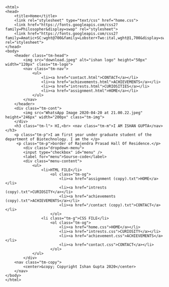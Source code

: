 <!DOCTYPE html>
	<html>
	<head>
		<title>Home</title>
		<link rel="stylesheet" type="text/css" href="home.css">
		<link href="https://fonts.googleapis.com/css2?family=Philosopher&display=swap" rel="stylesheet">
	    <link href="https://fonts.googleapis.com/css2?family=Amatic+SC:wght@700&family=Lobster+Two:ital,wght@1,700&display=swap" rel="stylesheet">
	</head>
	<body>
		<header class="tm-head">
			<img src="download.jpeg" alt="ishan logo" height="50px" width="120px" class="tm-logo">
			<nav class="tm-nav">
				<ul>
					<li><a href="contact.html">CONTACT</a></li>
					<li><a href="achievements.html">ACHIEVEMENTS</a></li>
					<li><a href="intrests.html">CURIOSITIES</a></li>
					<li><a href="assignment.html">HOME</a></li>
				</ul>
			</nav>
		</header>
		<div class="tm-cont">
			<img src="WhatsApp Image 2020-04-20 at 21.00.22.jpeg" height="246px" width="200px" class="tm-img">
		</div>
		<h3 class="tm-l"> HI,<br> <nav class="tm-m">I AM ISHAN GUPTA</nav></h3>
		<p class="tm-p">I am first year under graduate student of the department of Biotechnology. I am the </p>
		 <p class="tm-p">border of Rajendra Prasad Hall Of Residence.</p>
		 	<div class="dropdown-menu">
            <input type="checkbox" id="menu" />
            <label for="menu">Sourse-code</label>
            <div class="menu-content">
                <ul>
                    <li>HTML FILE</li>
                    	<ol class="tm-og">
                    		<li><a href="assignment (copy).txt">HOME</a></li>
                    		<li><a href="intrests (copy).txt">CURIOSITY</a></li>
                    		<li><a href="achievements (copy).txt">ACHIEVEMENTS</a></li>
                    		<li><a href="/contact (copy).txt">CONTACT</a></li>
                    	</ol>
                    <li class="tm-g">CSS FILE</li>
                    	<ol class="tm-og">
                    		<li><a href="home.css">HOME</a></li>
                    		<li><a href="intrests.css">CURIOSITY</a></li>
                    		<li><a href="achievement.css">ACHIEVEMENTS</a></li>
                    		<li><a href="contact.css">CONTACT</a></li>
                    	</ol>
                </ul>
            </div>
		<nav class="tm-copy">
			<center>&copy; Copyright Ishan Gupta 2020</center>
		</nav>
	</body>
	</html>
